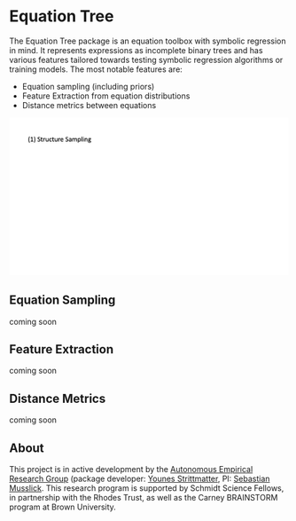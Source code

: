 # Equation Tree

The Equation Tree package is an equation toolbox with symbolic regression in mind. It represents
expressions as incomplete binary trees and has various features tailored towards testing symbolic
regression algorithms or training models. The most notable features are:

- Equation sampling (including priors)
- Feature Extraction from equation distributions
- Distance metrics between equations

![Equation Tree](img/equation-sampler.gif)

## Equation Sampling

coming soon

## Feature Extraction

coming soon

## Distance Metrics

coming soon

## About

This project is in active development by
the <a href="https://musslick.github.io/AER_website/Research.html">Autonomous Empirical Research
Group</a>
(package developer: <a href="https://younesstrittmatter.github.io/">Younes Strittmatter</a>,
PI: <a href="https://smusslick.com/">Sebastian Musslick</a>. This research program is supported by
Schmidt Science Fellows, in partnership with the Rhodes Trust, as well as the Carney BRAINSTORM
program at Brown University.